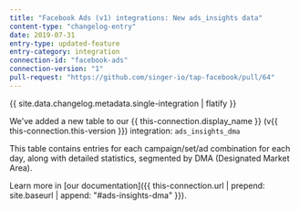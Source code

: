 ```yaml
---
title: "Facebook Ads (v1) integrations: New ads_insights data"
content-type: "changelog-entry"
date: 2019-07-31
entry-type: updated-feature
entry-category: integration
connection-id: "facebook-ads"
connection-version: "1"
pull-request: "https://github.com/singer-io/tap-facebook/pull/64"
---
```

{{ site.data.changelog.metadata.single-integration | flatify }}

We've added a new table to our {{ this-connection.display_name }} (v{{ this-connection.this-version }}) integration: `ads_insights_dma`

This table contains entries for each campaign/set/ad combination for each day, along with detailed statistics, segmented by DMA (Designated Market Area).

Learn more in [our documentation]({{ this-connection.url | prepend: site.baseurl | append: "#ads-insights-dma" }}).